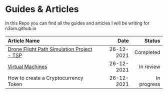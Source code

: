 # Guides & Articles #

In this Repo you can find all the guides and articles I will be writing for n3om.github.io

Article Name  |    Date    |  Status 
| :--- | ---: | ---:
[Drone Flight Path Simulation Project - TSP](https://github.com/SergioMiguez/guides-and-articles/tree/main/Flying-Drone-Report "Drone Flight Path Simulation Project - TSP")  | 26-12-2021 | Completed
[Virtual Machines](https://github.com/SergioMiguez/guides-and-articles/tree/main/VMs "Virtual Machines Repo")  | 26-12-2021 | In review
How to create a Cryptocurrency Token | 26-12-2021 | In progress


